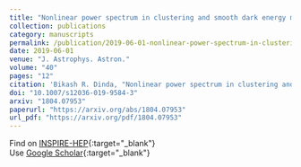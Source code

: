```yaml
---
title: "Nonlinear power spectrum in clustering and smooth dark energy models beyond the BAO scale"
collection: publications
category: manuscripts
permalink: /publication/2019-06-01-nonlinear-power-spectrum-in-clustering-and-smooth-dark-energy-models-beyond-the-bao-scale
date: 2019-06-01
venue: "J. Astrophys. Astron."
volume: "40"
pages: "12"
citation: 'Bikash R. Dinda, "Nonlinear power spectrum in clustering and smooth dark energy models beyond the BAO scale." J. Astrophys. Astron., 40(2), 12 (2019).'
doi: "10.1007/s12036-019-9584-3"
arxiv: "1804.07953"
paperurl: "https://arxiv.org/abs/1804.07953"
url_pdf: "https://arxiv.org/pdf/1804.07953"
---
```


Find on [INSPIRE-HEP](https://inspirehep.net/literature?q=arXiv%3A1804.07953){:target="_blank"}  
Use [Google Scholar](https://scholar.google.com/scholar?q=Nonlinear+power+spectrum+in+clustering+and+smooth+dark+energy+models+beyond+the+BAO+scale){:target="_blank"}

